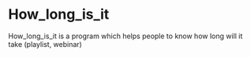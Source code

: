 # How_long_is_it
How_long_is_it is a program which helps people to know how long will it take (playlist, webinar)
